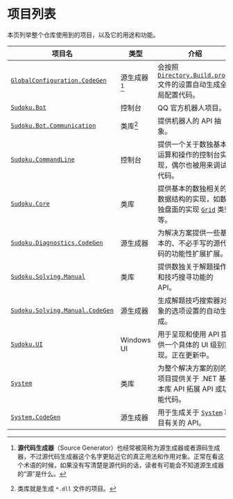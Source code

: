 # 项目列表

本页列举整个仓库使用到的项目，以及它的用途和功能。

| 项目名                                                       | 类型         | 介绍                                                         |
| ------------------------------------------------------------ | ------------ | ------------------------------------------------------------ |
| [`GlobalConfiguration.CodeGen`](https://github.com/SunnieShine/Sudoku/tree/main/src/GlobalConfiguration.CodeGen) | 源生成器[^1] | 会按照 [`Directory.Build.props`](https://github.com/SunnieShine/Sudoku/blob/main/Directory.Build.props) 文件的设置自动生成全局配置代码。 |
| [`Sudoku.Bot`](https://github.com/SunnieShine/Sudoku/tree/main/src/Sudoku.Bot) | 控制台       | QQ 官方机器人项目。                                          |
| [`Sudoku.Bot.Communication`](https://github.com/SunnieShine/Sudoku/tree/main/src/Sudoku.Bot.Communication) | 类库[^2]     | 提供机器人的 API 抽象。                                      |
| [`Sudoku.CommandLine`](https://github.com/SunnieShine/Sudoku/tree/main/src/Sudoku.CommandLine) | 控制台       | 提供一个关于数独基本运算和操作的控制台实现，偶尔也被用来调试代码。 |
| [`Sudoku.Core`](https://github.com/SunnieShine/Sudoku/tree/main/src/Sudoku.Core) | 类库         | 提供基本的数独相关的数据结构的实现，如数独盘面的实现 [`Grid`](https://github.com/SunnieShine/Sudoku/blob/main/src/Sudoku.Core/Collections/Grid.cs) 类型等。 |
| [`Sudoku.Diagnostics.CodeGen`](https://github.com/SunnieShine/Sudoku/tree/main/src/Sudoku.Diagnostics.CodeGen) | 源生成器     | 为解决方案提供一些基本的、不必手写的源代码的功能性扩展扩展。 |
| [`Sudoku.Solving.Manual`](https://github.com/SunnieShine/Sudoku/tree/main/src/Sudoku.Solving.Manual) | 类库         | 提供数独关于解题操作和技巧搜寻功能的 API。                   |
| [`Sudoku.Solving.Manual.CodeGen`](https://github.com/SunnieShine/Sudoku/tree/main/src/Sudoku.Solving.Manual.CodeGen) | 源生成器     | 生成解题技巧搜索器对象的选项设置的自动生成。                 |
| [`Sudoku.UI`](https://github.com/SunnieShine/Sudoku/tree/main/src/Sudoku.UI) | Windows UI   | 用于呈现和使用 API 提供一个具体的 UI 级别实现。正在更新中。  |
| [`System`](https://github.com/SunnieShine/Sudoku/tree/main/src/System) | 类库         | 为整个解决方案的别的项目提供关于 .NET 基本库 API 拓展 API 或功能代码。 |
| [`System.CodeGen`](https://github.com/SunnieShine/Sudoku/tree/main/src/System.CodeGen) | 源生成器     | 用于生成关于 [`System`](https://github.com/SunnieShine/Sudoku/tree/main/src/System) 项目有关的 API。 |

[^1]: **源代码生成器**（Source Generator）也经常被简称为源生成器或者源码生成器，不过源代码生成器这个名字更贴近它的真正用法和作用对象。正常在看这个术语的时候，如果没有写清楚是源代码的话，读者有可能会不知道源生成器的“源”是什么。
[^2]: 类库就是生成 `*.dll` 文件的项目。

